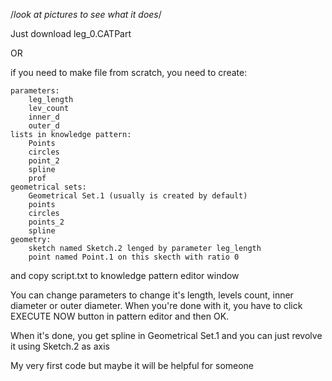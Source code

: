 /*look at pictures to see what it does*/

Just download leg_0.CATPart

OR

if you need to make file from scratch, you need to create:

    parameters:
        leg_length
        lev_count
        inner_d
        outer_d
    lists in knowledge pattern:
        Points
        circles
        point_2
        spline
        prof
    geometrical sets:
        Geometrical Set.1 (usually is created by default)
        points
        circles
        points_2
        spline
    geometry:
        sketch named Sketch.2 lenged by parameter leg_length
        point named Point.1 on this skecth with ratio 0

and copy script.txt to knowledge pattern editor window

You can change parameters to change it's length, levels count, inner diameter or outer diameter. When you're done with it, you have to click EXECUTE NOW button in pattern editor and then OK.

When it's done, you get spline in Geometrical Set.1 and you can just revolve it using Sketch.2 as axis

My very first code but maybe it will be helpful for someone
